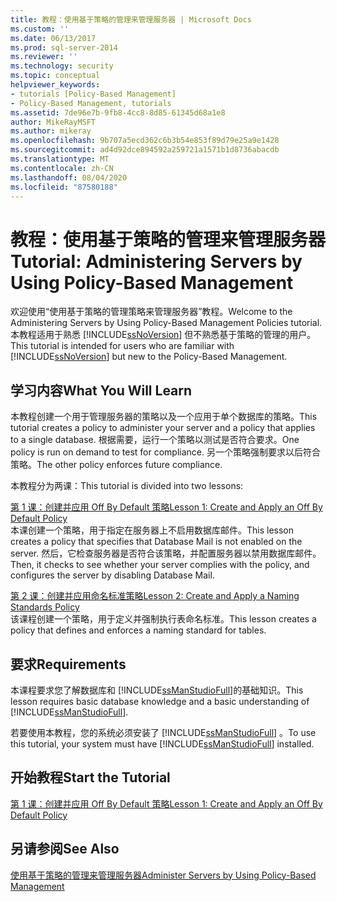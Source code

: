 ```yaml
---
title: 教程：使用基于策略的管理来管理服务器 | Microsoft Docs
ms.custom: ''
ms.date: 06/13/2017
ms.prod: sql-server-2014
ms.reviewer: ''
ms.technology: security
ms.topic: conceptual
helpviewer_keywords:
- tutorials [Policy-Based Management]
- Policy-Based Management, tutorials
ms.assetid: 7de96e7b-9fb8-4cc8-8d85-61345d68a1e8
author: MikeRayMSFT
ms.author: mikeray
ms.openlocfilehash: 9b707a5ecd362c6b3b54e853f89d79e25a9e1428
ms.sourcegitcommit: ad4d92dce894592a259721a1571b1d8736abacdb
ms.translationtype: MT
ms.contentlocale: zh-CN
ms.lasthandoff: 08/04/2020
ms.locfileid: "87580188"
---
```

# <a name="tutorial-administering-servers-by-using-policy-based-management"></a><span data-ttu-id="0b510-102">教程：使用基于策略的管理来管理服务器</span><span class="sxs-lookup"><span data-stu-id="0b510-102">Tutorial: Administering Servers by Using Policy-Based Management</span></span>
  <span data-ttu-id="0b510-103">欢迎使用“使用基于策略的管理策略来管理服务器”教程。</span><span class="sxs-lookup"><span data-stu-id="0b510-103">Welcome to the Administering Servers by Using Policy-Based Management Policies tutorial.</span></span> <span data-ttu-id="0b510-104">本教程适用于熟悉 [!INCLUDE[ssNoVersion](../../includes/ssnoversion-md.md)] 但不熟悉基于策略的管理的用户。</span><span class="sxs-lookup"><span data-stu-id="0b510-104">This tutorial is intended for users who are familiar with [!INCLUDE[ssNoVersion](../../includes/ssnoversion-md.md)] but new to the Policy-Based Management.</span></span>  
  
## <a name="what-you-will-learn"></a><span data-ttu-id="0b510-105">学习内容</span><span class="sxs-lookup"><span data-stu-id="0b510-105">What You Will Learn</span></span>  
 <span data-ttu-id="0b510-106">本教程创建一个用于管理服务器的策略以及一个应用于单个数据库的策略。</span><span class="sxs-lookup"><span data-stu-id="0b510-106">This tutorial creates a policy to administer your server and a policy that applies to a single database.</span></span> <span data-ttu-id="0b510-107">根据需要，运行一个策略以测试是否符合要求。</span><span class="sxs-lookup"><span data-stu-id="0b510-107">One policy is run on demand to test for compliance.</span></span> <span data-ttu-id="0b510-108">另一个策略强制要求以后符合策略。</span><span class="sxs-lookup"><span data-stu-id="0b510-108">The other policy enforces future compliance.</span></span>  
  
 <span data-ttu-id="0b510-109">本教程分为两课：</span><span class="sxs-lookup"><span data-stu-id="0b510-109">This tutorial is divided into two lessons:</span></span>  
  
 [<span data-ttu-id="0b510-110">第 1 课：创建并应用 Off By Default 策略</span><span class="sxs-lookup"><span data-stu-id="0b510-110">Lesson 1: Create and Apply an Off By Default Policy</span></span>](lesson-1-create-and-apply-an-off-by-default-policy.md)  
 <span data-ttu-id="0b510-111">本课创建一个策略，用于指定在服务器上不启用数据库邮件。</span><span class="sxs-lookup"><span data-stu-id="0b510-111">This lesson creates a policy that specifies that Database Mail is not enabled on the server.</span></span> <span data-ttu-id="0b510-112">然后，它检查服务器是否符合该策略，并配置服务器以禁用数据库邮件。</span><span class="sxs-lookup"><span data-stu-id="0b510-112">Then, it checks to see whether your server complies with the policy, and configures the server by disabling Database Mail.</span></span>  
  
 [<span data-ttu-id="0b510-113">第 2 课：创建并应用命名标准策略</span><span class="sxs-lookup"><span data-stu-id="0b510-113">Lesson 2: Create and Apply a Naming Standards Policy</span></span>](lesson-2-create-and-apply-a-naming-standards-policy.md)  
 <span data-ttu-id="0b510-114">该课程创建一个策略，用于定义并强制执行表命名标准。</span><span class="sxs-lookup"><span data-stu-id="0b510-114">This lesson creates a policy that defines and enforces a naming standard for tables.</span></span>  
  
## <a name="requirements"></a><span data-ttu-id="0b510-115">要求</span><span class="sxs-lookup"><span data-stu-id="0b510-115">Requirements</span></span>  
 <span data-ttu-id="0b510-116">本课程要求您了解数据库和 [!INCLUDE[ssManStudioFull](../../includes/ssmanstudiofull-md.md)]的基础知识。</span><span class="sxs-lookup"><span data-stu-id="0b510-116">This lesson requires basic database knowledge and a basic understanding of [!INCLUDE[ssManStudioFull](../../includes/ssmanstudiofull-md.md)].</span></span>  
  
 <span data-ttu-id="0b510-117">若要使用本教程，您的系统必须安装了 [!INCLUDE[ssManStudioFull](../../includes/ssmanstudiofull-md.md)] 。</span><span class="sxs-lookup"><span data-stu-id="0b510-117">To use this tutorial, your system must have [!INCLUDE[ssManStudioFull](../../includes/ssmanstudiofull-md.md)] installed.</span></span>  
  
## <a name="start-the-tutorial"></a><span data-ttu-id="0b510-118">开始教程</span><span class="sxs-lookup"><span data-stu-id="0b510-118">Start the Tutorial</span></span>  
 [<span data-ttu-id="0b510-119">第 1 课：创建并应用 Off By Default 策略</span><span class="sxs-lookup"><span data-stu-id="0b510-119">Lesson 1: Create and Apply an Off By Default Policy</span></span>](lesson-1-create-and-apply-an-off-by-default-policy.md)  
  
## <a name="see-also"></a><span data-ttu-id="0b510-120">另请参阅</span><span class="sxs-lookup"><span data-stu-id="0b510-120">See Also</span></span>  
 [<span data-ttu-id="0b510-121">使用基于策略的管理来管理服务器</span><span class="sxs-lookup"><span data-stu-id="0b510-121">Administer Servers by Using Policy-Based Management</span></span>](administer-servers-by-using-policy-based-management.md)  
  
  
